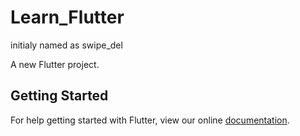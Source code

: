 # Learn_Flutter

initialy named as swipe_del

A new Flutter project.

## Getting Started

For help getting started with Flutter, view our online
[documentation](https://flutter.io/).
